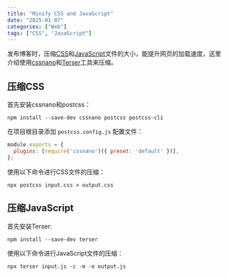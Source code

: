 ```yaml
---
title: "Minify CSS and JavaScript"
date: "2025-01-07"
categories: ["Web"]
tags: ["CSS", "JavaScript"]
---
```


发布博客时，压缩[CSS](https://developer.mozilla.org/zh-CN/docs/Web/CSS)和[JavaScript](https://developer.mozilla.org/zh-CN/docs/Web/JavaScript)文件的大小，能提升网页的加载速度，这里介绍使用[cssnano](https://github.com/cssnano/cssnano)和[Terser](https://github.com/terser/terser)工具来压缩。

## 压缩CSS

首先安装cssnano和postcss：

```shell
npm install --save-dev cssnano postcss postcss-cli
```

在项目根目录添加 `postcss.config.js` 配置文件：

```js
module.exports = {
  plugins: [require('cssnano')({ preset: 'default' })],
};
```

使用以下命令进行CSS文件的压缩：

```shell
npx postcss input.css > output.css
```

## 压缩JavaScript

首先安装Terser:

```shell
npm install --save-dev terser
```

使用以下命令进行JavaScript文件的压缩：

```shell
npx terser input.js -c -m -o output.js
```
